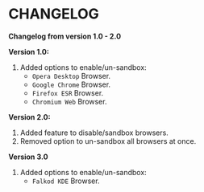 # CHANGELOG

**Changelog from version 1.0 - 2.0**

**Version 1.0:**
1. Added options to enable/un-sandbox:
   - `Opera Desktop` Browser.
   - `Google Chrome` Browser.
   - `Firefox ESR` Browser.
   - `Chromium Web` Browser.

**Version 2.0:**
1. Added feature to disable/sandbox browsers.
2. Removed option to un-sandbox all browsers at once.

**Version 3.0**
1. Added options to enable/un-sandbox:
    - `Falkod KDE` Browser.
